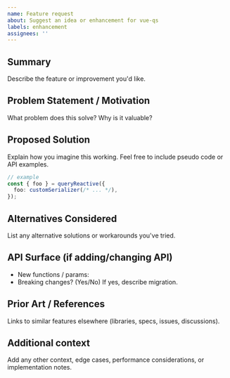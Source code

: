 ```yaml
---
name: Feature request
about: Suggest an idea or enhancement for vue-qs
labels: enhancement
assignees: ''
---
```


## Summary

Describe the feature or improvement you'd like.

## Problem Statement / Motivation

What problem does this solve? Why is it valuable?

## Proposed Solution

Explain how you imagine this working. Feel free to include pseudo code or API examples.

```ts
// example
const { foo } = queryReactive({
  foo: customSerializer(/* ... */),
});
```

## Alternatives Considered

List any alternative solutions or workarounds you've tried.

## API Surface (if adding/changing API)

- New functions / params:
- Breaking changes? (Yes/No) If yes, describe migration.

## Prior Art / References

Links to similar features elsewhere (libraries, specs, issues, discussions).

## Additional context

Add any other context, edge cases, performance considerations, or implementation notes.
